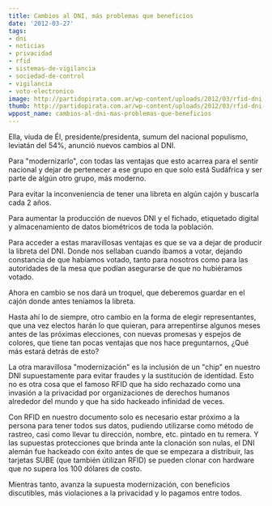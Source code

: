 ```yaml
---
title: Cambios al DNI, más problemas que beneficios
date: '2012-03-27'
tags:
- dni
- noticias
- privacidad
- rfid
- sistemas-de-vigilancia
- sociedad-de-control
- vigilancia
- voto-electronico
image: http://partidopirata.com.ar/wp-content/uploads/2012/03/rfid-dni.jpg
thumb: http://partidopirata.com.ar/wp-content/uploads/2012/03/rfid-dni-150x150.jpg
wppost_name: cambios-al-dni-mas-problemas-que-beneficios
---
```


Ella, viuda de Él, presidente/presidenta, sumum del nacional populismo, leviatán del 54%, anunció nuevos cambios al DNI. 

Para "modernizarlo", con todas las ventajas que esto acarrea para el sentir nacional y dejar de pertenecer a ese grupo en que solo está Sudáfrica y ser parte de algún otro grupo, más moderno. 

Para evitar la inconveniencia de tener una libreta en algún cajón y buscarla cada 2 años.

Para aumentar la producción de nuevos DNI y el fichado, etiquetado digital y almacenamiento de datos biométricos de toda la población.

Para acceder a estas maravillosas ventajas es que se va a dejar de producir la libreta del DNI. Donde nos sellaban cuando íbamos a votar, dejando constancia de que habíamos votado, tanto para nosotros como para las autoridades de la mesa que podían asegurarse de que no hubiéramos votado.

Ahora en cambio se nos dará un troquel, que deberemos guardar en el cajón donde antes teníamos la libreta.

Hasta ahí lo de siempre, otro cambio en la forma de elegir representantes, que una vez electos harán lo que quieran, para arrepentirse algunos meses antes de las próximas elecciones, con nuevas promesas y espejos de colores, que tiene tan pocas ventajas que nos hace preguntarnos, ¿Qué más estará detrás de esto?

La otra maravillosa "modernización" es la inclusión de un "chip" en nuestro DNI supuestamente para evitar fraudes y la sustitución de identidad. Esto no es otra cosa que el famoso RFID que ha sido rechazado como una invasión a la privacidad por organizaciones de derechos humanos alrededor del mundo y que ha sido hackeado infinidad de veces.

Con RFID en nuestro documento solo es necesario estar próximo a la persona para tener todos sus datos, pudiendo utilizarse como método de rastreo, casi como llevar tu dirección, nombre, etc. pintado en tu remera. Y las supuestas protecciones que brinda ante la clonación son nulas, el DNI alemán fue hackeado con éxito antes de que se empezara a distribuir, las tarjetas SUBE (que también útilizan RFID) se pueden clonar con hardware que no supera los 100 dólares de costo.

Mientras tanto, avanza la supuesta modernización, con beneficios discutibles, más violaciones a la privacidad y lo pagamos entre todos.
